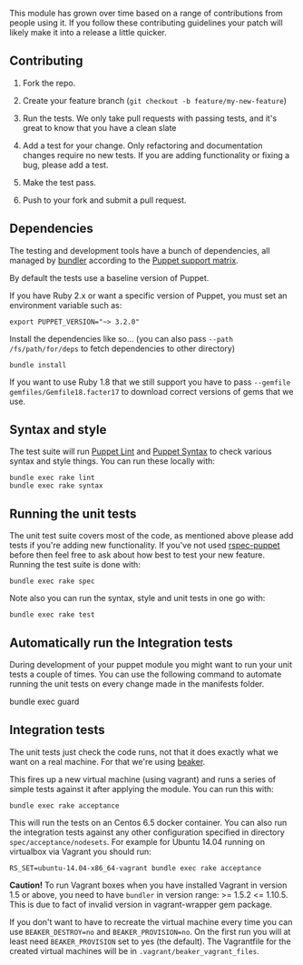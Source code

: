 This module has grown over time based on a range of contributions from
people using it. If you follow these contributing guidelines your patch
will likely make it into a release a little quicker.


## Contributing

1. Fork the repo.

2. Create your feature branch (`git checkout -b feature/my-new-feature`)

3. Run the tests. We only take pull requests with passing tests, and
   it's great to know that you have a clean slate

4. Add a test for your change. Only refactoring and documentation
   changes require no new tests. If you are adding functionality
   or fixing a bug, please add a test.

5. Make the test pass.

6. Push to your fork and submit a pull request.


## Dependencies

The testing and development tools have a bunch of dependencies,
all managed by [bundler](http://bundler.io/) according to the
[Puppet support matrix](http://docs.puppetlabs.com/guides/platforms.html#ruby-versions).

By default the tests use a baseline version of Puppet.

If you have Ruby 2.x or want a specific version of Puppet,
you must set an environment variable such as:

    export PUPPET_VERSION="~> 3.2.0"

Install the dependencies like so... (you can also pass `--path /fs/path/for/deps` to fetch dependencies to other directory)

    bundle install

If you want to use Ruby 1.8 that we still support you have to pass `--gemfile gemfiles/Gemfile18.facter17` to download correct versions of gems that we use.

## Syntax and style

The test suite will run [Puppet Lint](http://puppet-lint.com/) and
[Puppet Syntax](https://github.com/gds-operations/puppet-syntax) to
check various syntax and style things. You can run these locally with:

    bundle exec rake lint
    bundle exec rake syntax

## Running the unit tests

The unit test suite covers most of the code, as mentioned above please
add tests if you're adding new functionality. If you've not used
[rspec-puppet](http://rspec-puppet.com/) before then feel free to ask
about how best to test your new feature. Running the test suite is done
with:

    bundle exec rake spec

Note also you can run the syntax, style and unit tests in one go with:

    bundle exec rake test

## Automatically run the Integration tests

During development of your puppet module you might want to run your unit tests a couple of times. You can use the following command to automate running the unit tests on every change made in the manifests folder.

  bundle exec guard

## Integration tests

The unit tests just check the code runs, not that it does exactly what
we want on a real machine. For that we're using
[beaker](https://github.com/puppetlabs/beaker).

This fires up a new virtual machine (using vagrant) and runs a series of
simple tests against it after applying the module. You can run this
with:

    bundle exec rake acceptance

This will run the tests on an Centos 6.5 docker container. You can also
run the integration tests against any other configuration specified in directory `spec/acceptance/nodesets`. For example for Ubuntu 14.04 running on virtualbox via Vagrant you should run:

    RS_SET=ubuntu-14.04-x86_64-vagrant bundle exec rake acceptance

**Caution!** To run Vagrant boxes when you have installed Vagrant in version 1.5 or above, you need to have `bundler` in version range: >= 1.5.2 <= 1.10.5. This is due to fact of invalid version in vagrant-wrapper gem package.

If you don't want to have to recreate the virtual machine every time you
can use `BEAKER_DESTROY=no` and `BEAKER_PROVISION=no`. On the first run you will
at least need `BEAKER_PROVISION` set to yes (the default). The Vagrantfile
for the created virtual machines will be in `.vagrant/beaker_vagrant_files`.
